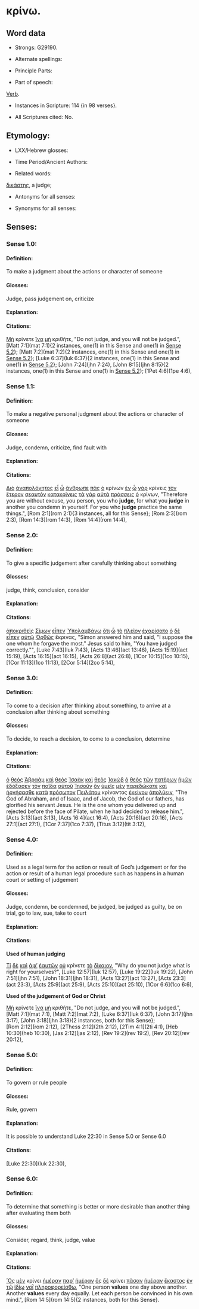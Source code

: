 # κρίνω.

<!-- Status: S2=Needs2ndReview -->
<!-- Lexica used for edits: BDAG, FFM, LN, BN, A-S -->


## Word data

* Strongs: G29190.

* Alternate spellings:

* Principle Parts: 

* Part of speech: 

[Verb](http://ugg.readthedocs.io/en/latest/verb.html). 

* Instances in Scripture: 114 {in 98 verses}.

* All Scriptures cited: No.

## Etymology: 

* LXX/Hebrew glosses: 

* Time Period/Ancient Authors: 

* Related words: 

[δικάστης](../G13480/01.md), a judge;

* Antonyms for all senses:

* Synonyms for all senses: 

## Senses: 

### Sense 1.0:

#### Definition: 

To make a judgment about the actions or character of someone

#### Glosses:

Judge, pass judgement on, criticize

#### Explanation:

#### Citations:

[Μὴ](../G33610/01.md) κρίνετε [ἵνα](../G24430/01.md) [μὴ](../G33610/01.md) κριθῆτε, 
"Do not judge, and you will not be judged.", 
[Matt 7:1](mat 7:1){2 instances, one(1) in this Sense and one(1) in [Sense 5.2](#sense-52)};  [Matt 7:2](mat 7:2){2 instances, one(1) in this Sense and one(1) in [Sense 5.2](#sense-52)};  [Luke 6:37](luk 6:37){2 instances, one(1) in this Sense and one(1) in [Sense 5.2](#sense-52)};  [John 7:24](jhn 7:24),    [John 8:15](jhn 8:15){2 instances, one(1) in this Sense and one(1) in [Sense 5.2](#sense-52)};  [1Pet 4:6](1pe 4:6),  

### Sense 1.1:

#### Definition: 

To make a negative personal judgment about the actions or character of someone

#### Glosses:

Judge, condemn, criticize, find fault with

#### Explanation:

#### Citations:

[Διὸ](../G13520/01.md) [ἀναπολόγητος](../G03790/01.md) [εἶ](../G99999/01.md) [ὦ](../G55990/01.md) [ἄνθρωπε](../G04440/01.md) [πᾶς](../G39560/01.md) [ὁ](../G35880/01.md) κρίνων [ἐν](../G17220/01.md) [ᾧ](../G37390/01.md) [γὰρ](../G10630/01.md) κρίνεις [τὸν](../G35880/01.md) [ἕτερον](../G20870/01.md) [σεαυτὸν](../G45720/01.md) [κατακρίνεις](../G26320/01.md) [τὰ](../G35880/01.md) [γὰρ](../G10630/01.md) [αὐτὰ](../G08460/01.md) [πράσσεις](../G42380/01.md) [ὁ](../G35880/01.md) κρίνων, 
"Therefore you are without excuse, you person, you who **judge**, for what you **judge** in another you condemn in yourself. For you who **judge** practice the same things.", 
[Rom 2:1](rom 2:1){3 instances, all for this Sense};  [Rom 2:3](rom 2:3), [Rom 14:3](rom 14:3),  [Rom 14:4](rom 14:4),  

### Sense 2.0:

#### Definition: 

To give a specific judgement after carefully thinking about something

#### Glosses:

judge, think, conclusion, consider

#### Explanation:

#### Citations:

[ἀποκριθεὶς](../G06110/01.md) [Σίμων](../G46130/01.md) [εἶπεν](../G30040/01.md) [Ὑπολαμβάνω](../G52740/01.md) [ὅτι](../G37540/01.md) [ᾧ](../G37390/01.md) [τὸ](../G35880/01.md) [πλεῖον](../G41190/01.md) [ἐχαρίσατο](../G54830/01.md) [ὁ](../G35880/01.md) [δὲ](../G11610/01.md) [εἶπεν](../G30040/01.md) [αὐτῷ](../G08460/01.md) [Ὀρθῶς](../G37230/01.md) ἔκρινας, 
"Simon answered him and said, "I suppose the one whom he forgave the most." Jesus said to him, "You have judged correctly."", [Luke 7:43](luk 7:43), [Acts 13:46](act 13:46),  [Acts 15:19](act 15:19),  [Acts 16:15](act 16:15),  [Acts 26:8](act 26:8),  [1Cor 10:15](1co 10:15),  [1Cor 11:13](1co 11:13),  [2Cor 5:14](2co 5:14),  

### Sense 3.0:

#### Definition: 

To come to a decision after thinking about something, to arrive at a conclusion after thinking about something

#### Glosses:

To decide, to reach a decision, to come to a conclusion, determine

#### Explanation:

#### Citations:

[ὁ](../G35880/01.md) [θεὸς](../G23160/01.md) [Ἀβραὰμ](../G00110/01.md) [καὶ](../G25320/01.md) [θεὸς](../G23160/01.md) [Ἰσαὰκ](../G24640/01.md) [καὶ](../G25320/01.md) [θεὸς](../G23160/01.md) [Ἰακώβ](../G23840/01.md) [ὁ](../G35880/01.md) [θεὸς](../G23160/01.md) [τῶν](../G35880/01.md) [πατέρων](../G39620/01.md) [ἡμῶν](../G14730/01.md) [ἐδόξασεν](../G13920/01.md) [τὸν](../G35880/01.md) [παῖδα](../G38160/01.md) [αὐτοῦ](../G08460/01.md) [Ἰησοῦν](../G24240/01.md) [ὃν](../G37390/01.md) [ὑμεῖς](../G47710/01.md) [μὲν](../G33030/01.md) [παρεδώκατε](../G38600/01.md) [καὶ](../G25320/01.md) [ἠρνήσασθε](../G07200/01.md) [κατὰ](../G25960/01.md) [πρόσωπον](../G43830/01.md) [Πειλάτου](../G40910/01.md) κρίναντος [ἐκείνου](../G15650/01.md) [ἀπολύειν](../G06300/01.md), 
"The God of Abraham, and of Isaac, and of Jacob, the God of our fathers, has glorified his servant Jesus. He is the one whom you delivered up and rejected before the face of Pilate, when he had decided to release him.", 
[Acts 3:13](act 3:13),  [Acts 16:4](act 16:4),  [Acts 20:16](act 20:16),  [Acts 27:1](act 27:1), [1Cor 7:37](1co 7:37), [Titus 3:12](tit 3:12),  

### Sense 4.0:

#### Definition: 

Used as a legal term for the action or result of God’s judgement or for the action or result of a human legal procedure such as happens in a human court or setting of judgement

#### Glosses:

Judge, condemn, be condemned, be judged, be judged as guilty, be on trial, go to law, sue, take to court

#### Explanation:

#### Citations:

**Used of human judging**

[Τί](../G51010/01.md) [δὲ](../G11610/01.md) [καὶ](../G25320/01.md) [ἀφ’](../G05750/01.md) [ἑαυτῶν](../G14380/01.md) [οὐ](../G37560/01.md) κρίνετε [τὸ](../G35880/01.md) [δίκαιον](../G13420/01.md), 
"Why do you not judge what is right for yourselves?", 
[Luke 12:57](luk 12:57),  [Luke 19:22](luk 19:22),  [John 7:51](jhn 7:51),  [John 18:31](jhn 18:31),  [Acts 13:27](act 13:27),  [Acts 23:3](act 23:3), [Acts 25:9](act 25:9),  [Acts 25:10](act 25:10), [1Cor 6:6](1co 6:6),  

**Used of the judgement of God or Christ**

[Μὴ](../G33610/01.md) κρίνετε [ἵνα](../G24430/01.md) [μὴ](../G33610/01.md) κριθῆτε, 
"Do not judge, and you will not be judged.", 
[Matt 7:1](mat 7:1),  [Matt 7:2](mat 7:2),  [Luke 6:37](luk 6:37),  [John 3:17](jhn 3:17),  [John 3:18](jhn 3:18){2 instances, both for this Sense};  
 [Rom 2:12](rom 2:12), [2Thess 2:12](2th 2:12),  [2Tim 4:1](2ti 4:1),  [Heb 10:30](heb 10:30),  [Jas 2:12](jas 2:12), [Rev 19:2](rev 19:2), [Rev 20:12](rev 20:12),

### Sense 5.0:

#### Definition:
 
To govern or rule people

#### Glosses:

Rule, govern

#### Explanation:

It is possible to understand Luke 22:30 in Sense 5.0 or Sense 6.0

#### Citations:

[Luke 22:30](luk 22:30),  

### Sense 6.0:

#### Definition: 

To determine that something is better or more desirable than another thing after evaluating them both  

#### Glosses:

Consider, regard, think, judge, value

#### Explanation:

#### Citations:

[Ὃς](../G37390/01.md) [μὲν](../G33030/01.md) κρίνει [ἡμέραν](../G22500/01.md) [παρ’](../G38440/01.md) [ἡμέραν](../G22500/01.md) [ὃς](../G37390/01.md) [δὲ](../G11610/01.md) κρίνει [πᾶσαν](../G39560/01.md) [ἡμέραν](../G22500/01.md) [ἕκαστος](../G15380/01.md) [ἐν](../G17220/01.md) [τῷ](../G35880/01.md) [ἰδίῳ](../G23980/01.md) [νοῒ](../G35630/01.md) [πληροφορείσθω](../G41350/01.md), 
"One person **values** one day above another. Another **values** every day equally. Let each person be convinced in his own mind.", 
[Rom 14:5](rom 14:5){2 instances, both for this Sense}.  
 

